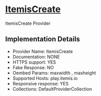 # [ItemisCreate](https://play.itemis.io)

ItemisCreate Provider

## Implementation Details

- Provider
Name: ItemisCreate
- Documentation: NONE
- HTTPS support: YES
- Fake Response: NO
- Oembed Params: maxwidth , maxheight
- Supported Hosts: play.itemis.io
- Responsive response: YES
- Collections: DefaultProviderCollection


